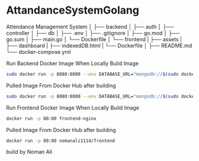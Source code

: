 # AttandanceSystemGolang

Attendance Management System
│
├── backend
│ ├── auth
│ ├── controller
│ ├── db
│ ├── .env
│ ├── .gitignore
│ ├── go.mod
│ ├── go.sum
│ ├── main.go
│ └── Dockerfile
│
└── frontend
| ├── assets
| ├── dashboard
| ├── indexedDB.html
| └── Dockerfile
│
├── README.md
└── docker-compose.yml

Run Backend Docker Image When Locally Build Image

```bash
sudo docker run -p 8080:8080 --env DATABASE_URL="mongodb://$(sudo docker inspect -f '{{range.NetworkSettings.Networks}}{{.IPAddress}}{{end}}' mongodb-container):27017" attendance

```

Pulled Image From Docker Hub after building

```bash
sudo docker run -p 8080:8080 --env DATABASE_URL="mongodb://$(sudo docker inspect -f '{{range.NetworkSettings.Networks}}{{.IPAddress}}{{end}}' mongodb-container):27017" nomanali1114/backend
```

Run Frontend Docker Image When Locally Build Image

```bash
docker run -p 80:80 frontend-nginx
```

Pulled Image From Docker Hub after building

```bash
docker run -p 80:80 nomanali1114/frontend
```

build by Noman Ali
